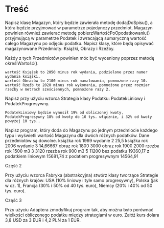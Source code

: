 # Treść

Napisz klasę Magazyn, który będzie zawierała metodę dodajDoSpisu(), a która będzie przyjmować w parametrze pojedynczy przedmiot. Magazyn powinien również zawierać metodę pobierzWartośćPoOpodatkowaniu() przyjmującą w parametrze Podatek i zwracającą sumaryczną wartość całego Magazynu po odjęciu podatku. Napisz klasy, które będą opisywać magazynowane Przedmioty: Książki, Obrazy i Rzeźby.

Każdy z tych Przedmiotów powinien móc być wyceniony poprzez metodę określWartość().

    wartość Książek to 2050 minus rok wydania, podzielone przez numer wydania książki.
    wartość Obrazów to 2100 minus rok namalowania, pomnożone razy 10.
    wartość Rzeźb to 2020 minus rok wykonania, pomnożone przez rozmiar rzeźby w metrach sześciennych, pomnożone razy 2.

Napisz przy użyciu wzorca Strategia klasy Podatku: PodatekLiniowy i PodatekProgresywny.

    PodatekLiniowy będzie wynosił 19% od obliczonej kwoty,
    PodatekProgresywny 18% od kwoty do 10 tys. włącznie, i 32% od kwoty powyżej 10 tys..

Napisz program, który doda do Magazynu po jednym przedmiocie każdego typu i wyświetli wartość Magazynu dla dwóch różnych podatków. Dane przedmiotów są dowolne.
książka	rok	1999	wydanie	2	25,5
książka	rok	2006	wydanie	3	14,66667
obraz	rok	1800	 	 	3000
obraz	rok	1900	 	 	2000
rzezba	rok	1500	m3	3	3120
rzezba	rok	900	m3	5	11200
 	 	bez podatku	19360,17
 	 	z podatkiem liniowym	15681,74
 	 	z podatiem progresywnym	14564,91

Część 2

Przy użyciu wzorca Fabryka (abstrakcyjna) stwórz klasy tworzące Strategie dla różnych krajów: USA (10% liniowy i tyle samo progresywny), Polska (jak w cz. 1), Francja (30% i 50% od 40 tys. euro), Niemcy (20% i 40% od 50 tys. euro).

Część 3

Przy użyciu Adaptera zmodyfikuj program tak, aby można było porównać wielkości obliczonego podatku między strategiami w euro. Załóż kurs dolara 3,8 USD za 3 EUR i 4,2 PLN za 1 EUR.

